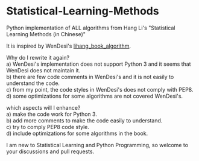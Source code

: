 # Statistical-Learning-Methods
Python implementation of ALL algorithms from Hang Li's "Statistical Learning Methods (in Chinese)" 

It is inspired by WenDesi's [lihang_book_algorithm](https://github.com/WenDesi/lihang_book_algorithm).

Why do I rewrite it again? <br />
a) WenDesi's implementation does not support Python 3 and it seems that WenDesi does not maintain it. <br />
b) there are few code comments in WenDesi's and it is not easily to understand the code. <br />
c) from my point, the code styles in WenDesi's does not comply with PEP8. <br />
d) some optimizations for some algorithms are not covered WenDesi's. <br />


which aspects will I enhance? <br />
a) make the code work for Python 3. <br />
b) add more comments to make the code easily to understand. <br />
c) try to comply PEP8 code style. <br />
d) include optimizations for some algorithms in the book. <br />
 

I am new to Statistical Learning and Python Programming, so welcome to your discussions and pull requests. 
